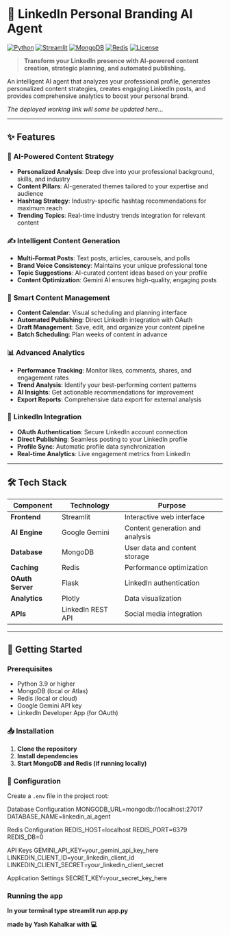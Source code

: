 # 🚀 LinkedIn Personal Branding AI Agent

[![Python](https://img.shields.io/badge/Python-3.9+-blue.svg)](https://www.python.org/downloads/)
[![Streamlit](https://img.shields.io/badge/Streamlit-1.28+-red.svg)](https://streamlit.io/)
[![MongoDB](https://img.shields.io/badge/MongoDB-4.4+-green.svg)](https://www.mongodb.com/)
[![Redis](https://img.shields.io/badge/Redis-6.0+-red.svg)](https://redis.io/)
[![License](https://img.shields.io/badge/License-MIT-yellow.svg)](LICENSE)

> **Transform your LinkedIn presence with AI-powered content creation, strategic planning, and automated publishing.**

An intelligent AI agent that analyzes your professional profile, generates personalized content strategies, creates engaging LinkedIn posts, and provides comprehensive analytics to boost your personal brand.

*The deployed working link will some be updated here...*

---

## ✨ Features

### 🎯 **AI-Powered Content Strategy**
- **Personalized Analysis**: Deep dive into your professional background, skills, and industry
- **Content Pillars**: AI-generated themes tailored to your expertise and audience
- **Hashtag Strategy**: Industry-specific hashtag recommendations for maximum reach
- **Trending Topics**: Real-time industry trends integration for relevant content

### ✍️ **Intelligent Content Generation**
- **Multi-Format Posts**: Text posts, articles, carousels, and polls
- **Brand Voice Consistency**: Maintains your unique professional tone
- **Topic Suggestions**: AI-curated content ideas based on your profile
- **Content Optimization**: Gemini AI ensures high-quality, engaging posts

### 📅 **Smart Content Management**
- **Content Calendar**: Visual scheduling and planning interface
- **Automated Publishing**: Direct LinkedIn integration with OAuth
- **Draft Management**: Save, edit, and organize your content pipeline
- **Batch Scheduling**: Plan weeks of content in advance

### 📊 **Advanced Analytics**
- **Performance Tracking**: Monitor likes, comments, shares, and engagement rates
- **Trend Analysis**: Identify your best-performing content patterns
- **AI Insights**: Get actionable recommendations for improvement
- **Export Reports**: Comprehensive data export for external analysis

### 🔗 **LinkedIn Integration**
- **OAuth Authentication**: Secure LinkedIn account connection
- **Direct Publishing**: Seamless posting to your LinkedIn profile
- **Profile Sync**: Automatic profile data synchronization
- **Real-time Analytics**: Live engagement metrics from LinkedIn

---

## 🛠️ Tech Stack

| Component | Technology | Purpose |
|-----------|------------|---------|
| **Frontend** | Streamlit | Interactive web interface |
| **AI Engine** | Google Gemini | Content generation and analysis |
| **Database** | MongoDB | User data and content storage |
| **Caching** | Redis | Performance optimization |
| **OAuth Server** | Flask | LinkedIn authentication |
| **Analytics** | Plotly | Data visualization |
| **APIs** | LinkedIn REST API | Social media integration |

---

## 🚦 Getting Started

### Prerequisites

- Python 3.9 or higher
- MongoDB (local or Atlas)
- Redis (local or cloud)
- Google Gemini API key
- LinkedIn Developer App (for OAuth)

### 📥 Installation

1. **Clone the repository** 
2. **Install dependencies**
3. **Start MongoDB and Redis (if running locally)**


### 🔧 Configuration

Create a `.env` file in the project root:

Database Configuration
MONGODB_URL=mongodb://localhost:27017
DATABASE_NAME=linkedin_ai_agent

Redis Configuration
REDIS_HOST=localhost
REDIS_PORT=6379
REDIS_DB=0

API Keys
GEMINI_API_KEY=your_gemini_api_key_here
LINKEDIN_CLIENT_ID=your_linkedin_client_id
LINKEDIN_CLIENT_SECRET=your_linkedin_client_secret

Application Settings
SECRET_KEY=your_secret_key_here

### Running the app
**In your terminal type streamlit run app.py**

**made by Yash Kahalkar with  💻**
